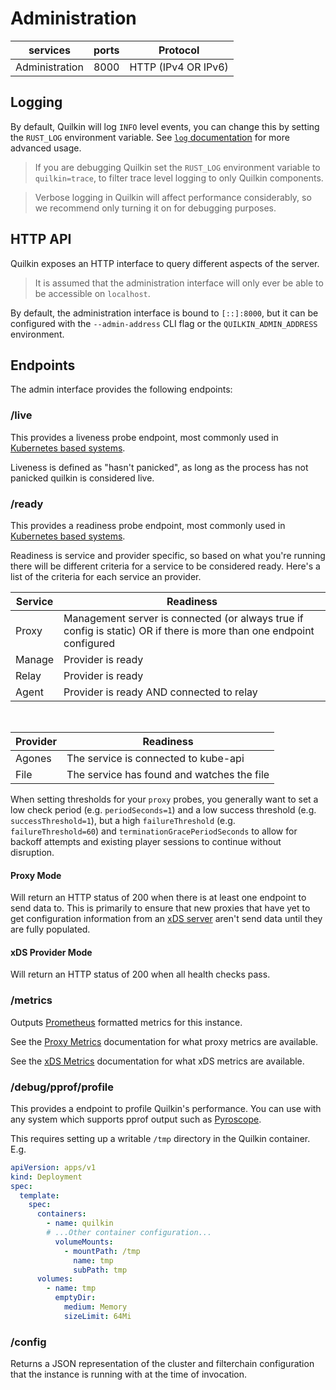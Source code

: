 # Administration

| services       | ports | Protocol            |
|----------------|-------|---------------------|
| Administration | 8000  | HTTP (IPv4 OR IPv6) |

## Logging
By default, Quilkin will log `INFO` level events, you can change this by setting
the `RUST_LOG` environment variable. See [`log` documentation][log-docs] for
more advanced usage.

> If you are debugging Quilkin set the `RUST_LOG` environment variable to `quilkin=trace`, to filter trace level
> logging to only Quilkin components.

>  Verbose logging in Quilkin will affect performance considerably, so we recommend only 
> turning it on for debugging purposes.

## HTTP API

Quilkin exposes an HTTP interface to query different aspects of the server.

> It is assumed that the administration interface will only ever be able to be accessible on `localhost`.

By default, the administration interface is bound to `[::]:8000`, but it can be
configured with the `--admin-address` CLI flag or the `QUILKIN_ADMIN_ADDRESS`
environment.

## Endpoints

The admin interface provides the following endpoints:

### /live

This provides a liveness probe endpoint, most commonly used in
[Kubernetes based systems](https://kubernetes.io/docs/tasks/configure-pod-container/configure-liveness-readiness-startup-probes/#define-a-liveness-command).

Liveness is defined as "hasn't panicked", as long as the process has not
panicked quilkin is considered live.

### /ready

This provides a readiness probe endpoint, most commonly used in
[Kubernetes based systems](https://kubernetes.io/docs/tasks/configure-pod-container/configure-liveness-readiness-startup-probes/#define-readiness-probes).

Readiness is service and provider specific, so based on what you're running
there will be different criteria for a service to be considered ready. Here's
a list of the criteria for each service an provider.

| Service | Readiness                                                           |
|---------|---------------------------------------------------------------------|
| Proxy   | Management server is connected (or always true if config is static)  OR if there is more than one endpoint configured|
| Manage  | Provider is ready                                                   |
| Relay   | Provider is ready                                                   |
| Agent   | Provider is ready AND connected to relay                            |
   
<br/>

| Provider | Readiness                                  |
|----------|--------------------------------------------|
| Agones   | The service is connected to kube-api       |
| File     | The service has found and watches the file |

When setting thresholds for your `proxy` probes, you generally want to set a low
check period (e.g.  `periodSeconds=1`) and a low success threshold
(e.g. `successThreshold=1`), but a high `failureThreshold`
(e.g. `failureThreshold=60`) and `terminationGracePeriodSeconds` to allow for
backoff attempts and existing player sessions to continue without disruption.

#### Proxy Mode

Will return an HTTP status of 200 when there is at least one endpoint to send data to. This is primarily to ensure
that new proxies that have yet to get configuration information from an [xDS server](../services/xds.md) aren't send data
until they are fully populated.

#### xDS Provider Mode

Will return an HTTP status of 200 when all health checks pass.

### /metrics

Outputs [Prometheus](https://prometheus.io/) formatted metrics for this instance.

See the [Proxy Metrics](../services/proxy/metrics.md) documentation for what proxy metrics are available.

See the [xDS Metrics](../services/xds/metrics.md) documentation for what xDS metrics are available.

### /debug/pprof/profile

This provides a endpoint to profile Quilkin's performance. You can use with any
system which supports pprof output such as [Pyroscope](https://pyroscope.io).

This requires setting up a writable `/tmp` directory in the Quilkin container. E.g.

```yaml
apiVersion: apps/v1
kind: Deployment
spec:
  template:
    spec:
      containers:
        - name: quilkin
        # ...Other container configuration...
          volumeMounts:
            - mountPath: /tmp
              name: tmp
              subPath: tmp
      volumes:
        - name: tmp
          emptyDir:
            medium: Memory
            sizeLimit: 64Mi
```


### /config

Returns a JSON representation of the cluster and filterchain configuration that the instance is running
with at the time of invocation.

[log-docs]: https://docs.rs/env_logger/latest/env_logger/#enabling-logging
